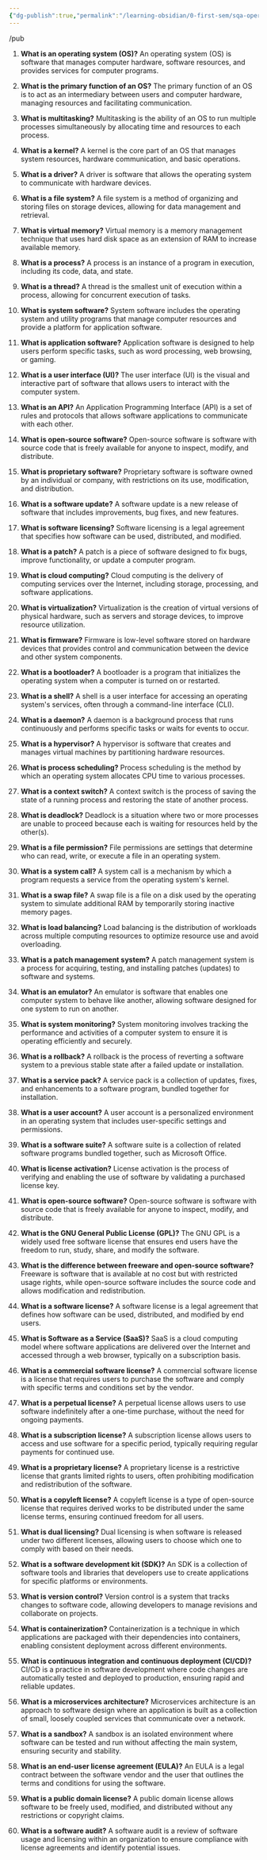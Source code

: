 ```yaml
---
{"dg-publish":true,"permalink":"/learning-obsidian/0-first-sem/sqa-operating-systems-and-software/","created":"2025-01-25T19:00:21.710+05:30","updated":"2025-01-28T18:48:38.825+05:30"}
---
```


/pub

1. **What is an operating system (OS)?**
   An operating system (OS) is software that manages computer hardware, software resources, and provides services for computer programs.

2. **What is the primary function of an OS?**
   The primary function of an OS is to act as an intermediary between users and computer hardware, managing resources and facilitating communication.

3. **What is multitasking?**
   Multitasking is the ability of an OS to run multiple processes simultaneously by allocating time and resources to each process.

4. **What is a kernel?**
   A kernel is the core part of an OS that manages system resources, hardware communication, and basic operations.

5. **What is a driver?**
   A driver is software that allows the operating system to communicate with hardware devices.

6. **What is a file system?**
   A file system is a method of organizing and storing files on storage devices, allowing for data management and retrieval.

7. **What is virtual memory?**
   Virtual memory is a memory management technique that uses hard disk space as an extension of RAM to increase available memory.

8. **What is a process?**
   A process is an instance of a program in execution, including its code, data, and state.

9. **What is a thread?**
   A thread is the smallest unit of execution within a process, allowing for concurrent execution of tasks.

10. **What is system software?**
    System software includes the operating system and utility programs that manage computer resources and provide a platform for application software.

11. **What is application software?**
    Application software is designed to help users perform specific tasks, such as word processing, web browsing, or gaming.

12. **What is a user interface (UI)?**
    The user interface (UI) is the visual and interactive part of software that allows users to interact with the computer system.

13. **What is an API?**
    An Application Programming Interface (API) is a set of rules and protocols that allows software applications to communicate with each other.

14. **What is open-source software?**
    Open-source software is software with source code that is freely available for anyone to inspect, modify, and distribute.

15. **What is proprietary software?**
    Proprietary software is software owned by an individual or company, with restrictions on its use, modification, and distribution.

16. **What is a software update?**
    A software update is a new release of software that includes improvements, bug fixes, and new features.

17. **What is software licensing?**
    Software licensing is a legal agreement that specifies how software can be used, distributed, and modified.

18. **What is a patch?**
    A patch is a piece of software designed to fix bugs, improve functionality, or update a computer program.

19. **What is cloud computing?**
    Cloud computing is the delivery of computing services over the Internet, including storage, processing, and software applications.

20. **What is virtualization?**
    Virtualization is the creation of virtual versions of physical hardware, such as servers and storage devices, to improve resource utilization.



1. **What is firmware?**
   Firmware is low-level software stored on hardware devices that provides control and communication between the device and other system components.

2. **What is a bootloader?**
   A bootloader is a program that initializes the operating system when a computer is turned on or restarted.

3. **What is a shell?**
   A shell is a user interface for accessing an operating system's services, often through a command-line interface (CLI).

4. **What is a daemon?**
   A daemon is a background process that runs continuously and performs specific tasks or waits for events to occur.

5. **What is a hypervisor?**
   A hypervisor is software that creates and manages virtual machines by partitioning hardware resources.

6. **What is process scheduling?**
   Process scheduling is the method by which an operating system allocates CPU time to various processes.

7. **What is a context switch?**
   A context switch is the process of saving the state of a running process and restoring the state of another process.

8. **What is deadlock?**
   Deadlock is a situation where two or more processes are unable to proceed because each is waiting for resources held by the other(s).

9. **What is a file permission?**
   File permissions are settings that determine who can read, write, or execute a file in an operating system.

10. **What is a system call?**
    A system call is a mechanism by which a program requests a service from the operating system's kernel.

11. **What is a swap file?**
    A swap file is a file on a disk used by the operating system to simulate additional RAM by temporarily storing inactive memory pages.

12. **What is load balancing?**
    Load balancing is the distribution of workloads across multiple computing resources to optimize resource use and avoid overloading.

13. **What is a patch management system?**
    A patch management system is a process for acquiring, testing, and installing patches (updates) to software and systems.

14. **What is an emulator?**
    An emulator is software that enables one computer system to behave like another, allowing software designed for one system to run on another.

15. **What is system monitoring?**
    System monitoring involves tracking the performance and activities of a computer system to ensure it is operating efficiently and securely.

16. **What is a rollback?**
    A rollback is the process of reverting a software system to a previous stable state after a failed update or installation.

17. **What is a service pack?**
    A service pack is a collection of updates, fixes, and enhancements to a software program, bundled together for installation.

18. **What is a user account?**
    A user account is a personalized environment in an operating system that includes user-specific settings and permissions.

19. **What is a software suite?**
    A software suite is a collection of related software programs bundled together, such as Microsoft Office.

20. **What is license activation?**
    License activation is the process of verifying and enabling the use of software by validating a purchased license key.


1. **What is open-source software?**
   Open-source software is software with source code that is freely available for anyone to inspect, modify, and distribute.

2. **What is the GNU General Public License (GPL)?**
   The GNU GPL is a widely used free software license that ensures end users have the freedom to run, study, share, and modify the software.

3. **What is the difference between freeware and open-source software?**
   Freeware is software that is available at no cost but with restricted usage rights, while open-source software includes the source code and allows modification and redistribution.

4. **What is a software license?**
   A software license is a legal agreement that defines how software can be used, distributed, and modified by end users.

5. **What is Software as a Service (SaaS)?**
   SaaS is a cloud computing model where software applications are delivered over the Internet and accessed through a web browser, typically on a subscription basis.

6. **What is a commercial software license?**
   A commercial software license is a license that requires users to purchase the software and comply with specific terms and conditions set by the vendor.

7. **What is a perpetual license?**
   A perpetual license allows users to use software indefinitely after a one-time purchase, without the need for ongoing payments.

8. **What is a subscription license?**
   A subscription license allows users to access and use software for a specific period, typically requiring regular payments for continued use.

9. **What is a proprietary license?**
   A proprietary license is a restrictive license that grants limited rights to users, often prohibiting modification and redistribution of the software.

10. **What is a copyleft license?**
    A copyleft license is a type of open-source license that requires derived works to be distributed under the same license terms, ensuring continued freedom for all users.

11. **What is dual licensing?**
    Dual licensing is when software is released under two different licenses, allowing users to choose which one to comply with based on their needs.

12. **What is a software development kit (SDK)?**
    An SDK is a collection of software tools and libraries that developers use to create applications for specific platforms or environments.

13. **What is version control?**
    Version control is a system that tracks changes to software code, allowing developers to manage revisions and collaborate on projects.

14. **What is containerization?**
    Containerization is a technique in which applications are packaged with their dependencies into containers, enabling consistent deployment across different environments.

15. **What is continuous integration and continuous deployment (CI/CD)?**
    CI/CD is a practice in software development where code changes are automatically tested and deployed to production, ensuring rapid and reliable updates.

16. **What is a microservices architecture?**
    Microservices architecture is an approach to software design where an application is built as a collection of small, loosely coupled services that communicate over a network.

17. **What is a sandbox?**
    A sandbox is an isolated environment where software can be tested and run without affecting the main system, ensuring security and stability.

18. **What is an end-user license agreement (EULA)?**
    An EULA is a legal contract between the software vendor and the user that outlines the terms and conditions for using the software.

19. **What is a public domain license?**
    A public domain license allows software to be freely used, modified, and distributed without any restrictions or copyright claims.

20. **What is a software audit?**
    A software audit is a review of software usage and licensing within an organization to ensure compliance with license agreements and identify potential issues.
